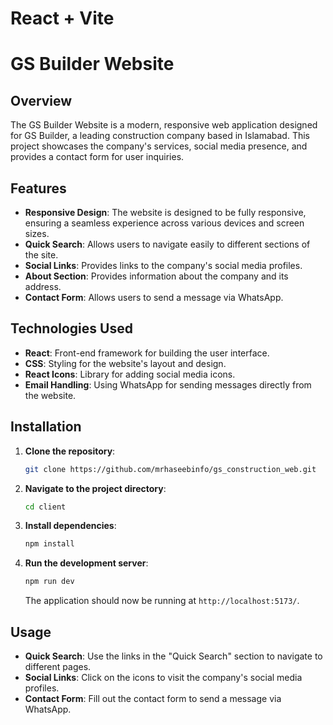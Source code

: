 # React + Vite
# GS Builder Website

## Overview

The GS Builder Website is a modern, responsive web application designed for GS Builder, a leading construction company based in Islamabad. This project showcases the company's services, social media presence, and provides a contact form for user inquiries.

## Features

- **Responsive Design**: The website is designed to be fully responsive, ensuring a seamless experience across various devices and screen sizes.
- **Quick Search**: Allows users to navigate easily to different sections of the site.
- **Social Links**: Provides links to the company's social media profiles.
- **About Section**: Provides information about the company and its address.
- **Contact Form**: Allows users to send a message via WhatsApp.

## Technologies Used

- **React**: Front-end framework for building the user interface.
- **CSS**: Styling for the website's layout and design.
- **React Icons**: Library for adding social media icons.
- **Email Handling**: Using WhatsApp for sending messages directly from the website.

## Installation

1. **Clone the repository**:

    ```bash
    git clone https://github.com/mrhaseebinfo/gs_construction_web.git
    ```

2. **Navigate to the project directory**:

    ```bash
    cd client
    ```

3. **Install dependencies**:

    ```bash
    npm install
    ```

4. **Run the development server**:

    ```bash
    npm run dev
    ```

   The application should now be running at `http://localhost:5173/`.

## Usage

- **Quick Search**: Use the links in the "Quick Search" section to navigate to different pages.
- **Social Links**: Click on the icons to visit the company's social media profiles.
- **Contact Form**: Fill out the contact form to send a message via WhatsApp.


